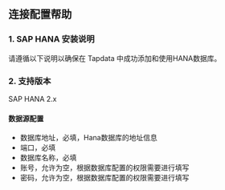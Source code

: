 ## **连接配置帮助**

### **1. SAP HANA 安装说明**

请遵循以下说明以确保在 Tapdata 中成功添加和使用HANA数据库。

### **2. 支持版本**
SAP HANA 2.x

#### **数据源配置**<br>
- 数据库地址，必填，Hana数据库的地址信息
- 端口，必填
- 数据库名称，必填
- 账号，允许为空，根据数据库配置的权限需要进行填写
- 密码，允许为空，根据数据库配置的权限需要进行填写
